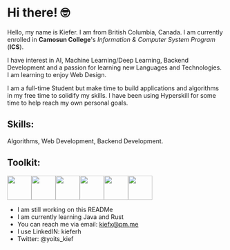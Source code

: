 # Hi there! 🤓

Hello, my name is Kiefer. I am from British Columbia, Canada. I am currently enrolled in **Camosun College**'s *Information & Computer System Program* (**ICS**).

I have interest in AI, Machine Learning/Deep Learning, Backend Development and a passion for learning new Languages and Technologies. I am learning to enjoy Web Design.

I am a full-time Student but make time to build applications and algorithms in my free time to solidify my skills. I have been using Hyperskill for some time to help reach my own personal goals.

## Skills:

Algorithms, Web Development, Backend Development. 

## Toolkit:

<img src="https://i.imgur.com/X83Py67.png" width='56'><img src="https://i.imgur.com/bXsRaqC.png" width='56'><img src="https://i.imgur.com/gyOe9OJ.png" width='56'><img src="https://i.imgur.com/M8DwFJN.png" width='56'><img src="https://i.imgur.com/IjcZ5Cf.png" width='56'><img src="https://i.imgur.com/PVO6DqE.png" width='56'>

- I am still working on this READMe
- I am currently learning Java and Rust
- You can reach me via email: kiefx@pm.me
- I use LinkedIN: kieferh
- Twitter: @yoits_kief
